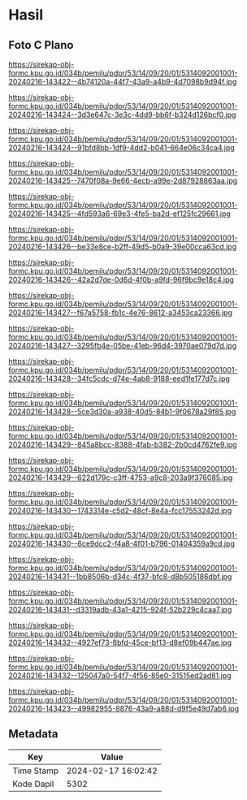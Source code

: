 # Hasil

## Foto C Plano

https://sirekap-obj-formc.kpu.go.id/034b/pemilu/pdpr/53/14/09/20/01/5314092001001-20240216-143422--4b74120a-44f7-43a9-a4b9-4d7098b9d94f.jpg

https://sirekap-obj-formc.kpu.go.id/034b/pemilu/pdpr/53/14/09/20/01/5314092001001-20240216-143424--3d3e647c-3e3c-4dd9-bb6f-b324d126bcf0.jpg

https://sirekap-obj-formc.kpu.go.id/034b/pemilu/pdpr/53/14/09/20/01/5314092001001-20240216-143424--91bfd8bb-1df9-4dd2-b041-664e06c34ca4.jpg

https://sirekap-obj-formc.kpu.go.id/034b/pemilu/pdpr/53/14/09/20/01/5314092001001-20240216-143425--7470f08a-9e66-4ecb-a99e-2d87928863aa.jpg

https://sirekap-obj-formc.kpu.go.id/034b/pemilu/pdpr/53/14/09/20/01/5314092001001-20240216-143425--4fd593a6-69e3-4fe5-ba2d-ef125fc29661.jpg

https://sirekap-obj-formc.kpu.go.id/034b/pemilu/pdpr/53/14/09/20/01/5314092001001-20240216-143426--be33e8ce-b2ff-49d5-b0a9-39e00cca63cd.jpg

https://sirekap-obj-formc.kpu.go.id/034b/pemilu/pdpr/53/14/09/20/01/5314092001001-20240216-143426--42a2d7de-0d6d-4f0b-a9fd-96f9bc9e18c4.jpg

https://sirekap-obj-formc.kpu.go.id/034b/pemilu/pdpr/53/14/09/20/01/5314092001001-20240216-143427--f67a5758-fb1c-4e76-8612-a3453ca23366.jpg

https://sirekap-obj-formc.kpu.go.id/034b/pemilu/pdpr/53/14/09/20/01/5314092001001-20240216-143427--3295fb4e-05be-41eb-96d4-3970ae079d7d.jpg

https://sirekap-obj-formc.kpu.go.id/034b/pemilu/pdpr/53/14/09/20/01/5314092001001-20240216-143428--34fc5cdc-d74e-4ab8-9188-eed1fe177d7c.jpg

https://sirekap-obj-formc.kpu.go.id/034b/pemilu/pdpr/53/14/09/20/01/5314092001001-20240216-143428--5ce3d30a-a938-40d5-84b1-9f0678a29f85.jpg

https://sirekap-obj-formc.kpu.go.id/034b/pemilu/pdpr/53/14/09/20/01/5314092001001-20240216-143429--845a8bcc-8388-4fab-b382-2b0cd4762fe9.jpg

https://sirekap-obj-formc.kpu.go.id/034b/pemilu/pdpr/53/14/09/20/01/5314092001001-20240216-143429--622d179c-c3ff-4753-a9c8-203a9f376085.jpg

https://sirekap-obj-formc.kpu.go.id/034b/pemilu/pdpr/53/14/09/20/01/5314092001001-20240216-143430--1743314e-c5d2-48cf-8e4a-fcc17553242d.jpg

https://sirekap-obj-formc.kpu.go.id/034b/pemilu/pdpr/53/14/09/20/01/5314092001001-20240216-143430--6ce9dcc2-f4a8-4f01-b796-01404359a9cd.jpg

https://sirekap-obj-formc.kpu.go.id/034b/pemilu/pdpr/53/14/09/20/01/5314092001001-20240216-143431--1bb8506b-d34c-4f37-bfc8-d8b505186dbf.jpg

https://sirekap-obj-formc.kpu.go.id/034b/pemilu/pdpr/53/14/09/20/01/5314092001001-20240216-143431--d3319adb-43a1-4215-924f-52b229c4caa7.jpg

https://sirekap-obj-formc.kpu.go.id/034b/pemilu/pdpr/53/14/09/20/01/5314092001001-20240216-143432--4927ef73-8bfd-45ce-bf13-d8ef09b447ae.jpg

https://sirekap-obj-formc.kpu.go.id/034b/pemilu/pdpr/53/14/09/20/01/5314092001001-20240216-143432--125047a0-54f7-4f56-85e0-31515ed2ad81.jpg

https://sirekap-obj-formc.kpu.go.id/034b/pemilu/pdpr/53/14/09/20/01/5314092001001-20240216-143423--49982955-8876-43a9-a88d-d9f5e49d7ab6.jpg


## Metadata

| Key        | Value               |
| ---------- | ------------------- |
| Time Stamp | 2024-02-17 16:02:42 |
| Kode Dapil | 5302                |



